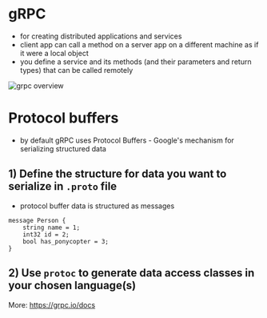 # gRPC

* for creating distributed applications and services
* client app can call a method on a server app on a different machine as if it were a local object
* you define a service and its methods (and their parameters and return types) that can be called remotely

![grpc overview](https://grpc.io/img/landing-2.svg)

# Protocol buffers

* by default gRPC uses Protocol Buffers - Google's mechanism for serializing structured data

## 1) Define the structure for data you want to serialize in `.proto` file

* protocol buffer data is structured as messages

```
message Person {
    string name = 1;
    int32 id = 2;
    bool has_ponycopter = 3;
}
```

## 2) Use `protoc` to generate data access classes in your chosen language(s)

More: https://grpc.io/docs
